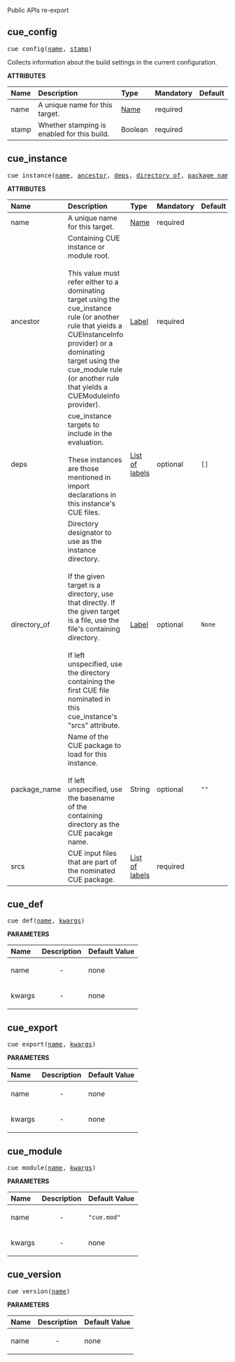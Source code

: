<!-- Generated with Stardoc: http://skydoc.bazel.build -->

Public APIs re-export

<a id="cue_config"></a>

## cue_config

<pre>
cue_config(<a href="#cue_config-name">name</a>, <a href="#cue_config-stamp">stamp</a>)
</pre>

Collects information about the build settings in the current configuration.

**ATTRIBUTES**


| Name  | Description | Type | Mandatory | Default |
| :------------- | :------------- | :------------- | :------------- | :------------- |
| <a id="cue_config-name"></a>name |  A unique name for this target.   | <a href="https://bazel.build/concepts/labels#target-names">Name</a> | required |  |
| <a id="cue_config-stamp"></a>stamp |  Whether stamping is enabled for this build.   | Boolean | required |  |


<a id="cue_instance"></a>

## cue_instance

<pre>
cue_instance(<a href="#cue_instance-name">name</a>, <a href="#cue_instance-ancestor">ancestor</a>, <a href="#cue_instance-deps">deps</a>, <a href="#cue_instance-directory_of">directory_of</a>, <a href="#cue_instance-package_name">package_name</a>, <a href="#cue_instance-srcs">srcs</a>)
</pre>



**ATTRIBUTES**


| Name  | Description | Type | Mandatory | Default |
| :------------- | :------------- | :------------- | :------------- | :------------- |
| <a id="cue_instance-name"></a>name |  A unique name for this target.   | <a href="https://bazel.build/concepts/labels#target-names">Name</a> | required |  |
| <a id="cue_instance-ancestor"></a>ancestor |  Containing CUE instance or module root.<br><br>This value must refer either to a dominating target using the cue_instance rule (or another rule that yields a CUEInstanceInfo provider) or a dominating target using the cue_module rule (or another rule that yields a CUEModuleInfo provider).   | <a href="https://bazel.build/concepts/labels">Label</a> | required |  |
| <a id="cue_instance-deps"></a>deps |  cue_instance targets to include in the evaluation.<br><br>These instances are those mentioned in import declarations in this instance's CUE files.   | <a href="https://bazel.build/concepts/labels">List of labels</a> | optional | <code>[]</code> |
| <a id="cue_instance-directory_of"></a>directory_of |  Directory designator to use as the instance directory.<br><br>If the given target is a directory, use that directly. If the given target is a file, use the file's containing directory.<br><br>If left unspecified, use the directory containing the first CUE file nominated in this cue_instance's "srcs" attribute.   | <a href="https://bazel.build/concepts/labels">Label</a> | optional | <code>None</code> |
| <a id="cue_instance-package_name"></a>package_name |  Name of the CUE package to load for this instance.<br><br>If left unspecified, use the basename of the containing directory as the CUE pacakge name.   | String | optional | <code>""</code> |
| <a id="cue_instance-srcs"></a>srcs |  CUE input files that are part of the nominated CUE package.   | <a href="https://bazel.build/concepts/labels">List of labels</a> | required |  |


<a id="cue_def"></a>

## cue_def

<pre>
cue_def(<a href="#cue_def-name">name</a>, <a href="#cue_def-kwargs">kwargs</a>)
</pre>



**PARAMETERS**


| Name  | Description | Default Value |
| :------------- | :------------- | :------------- |
| <a id="cue_def-name"></a>name |  <p align="center"> - </p>   |  none |
| <a id="cue_def-kwargs"></a>kwargs |  <p align="center"> - </p>   |  none |


<a id="cue_export"></a>

## cue_export

<pre>
cue_export(<a href="#cue_export-name">name</a>, <a href="#cue_export-kwargs">kwargs</a>)
</pre>



**PARAMETERS**


| Name  | Description | Default Value |
| :------------- | :------------- | :------------- |
| <a id="cue_export-name"></a>name |  <p align="center"> - </p>   |  none |
| <a id="cue_export-kwargs"></a>kwargs |  <p align="center"> - </p>   |  none |


<a id="cue_module"></a>

## cue_module

<pre>
cue_module(<a href="#cue_module-name">name</a>, <a href="#cue_module-kwargs">kwargs</a>)
</pre>



**PARAMETERS**


| Name  | Description | Default Value |
| :------------- | :------------- | :------------- |
| <a id="cue_module-name"></a>name |  <p align="center"> - </p>   |  <code>"cue.mod"</code> |
| <a id="cue_module-kwargs"></a>kwargs |  <p align="center"> - </p>   |  none |


<a id="cue_version"></a>

## cue_version

<pre>
cue_version(<a href="#cue_version-name">name</a>)
</pre>



**PARAMETERS**


| Name  | Description | Default Value |
| :------------- | :------------- | :------------- |
| <a id="cue_version-name"></a>name |  <p align="center"> - </p>   |  none |


